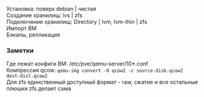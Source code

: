 Установка: поверх debian | чистая  
Создание хранилищ: lvs | zfs  
Подключение хранилищ: Directory | lvm, lvm-thin | zfs  
Импорт ВМ  
Бэкапы, репликация  


### Заметки
Где лежат конфиги ВМ: /etc/pve/qemu-server/10*.conf  
Компрессия qcow: `qemu-img convert -O qcow2 -c source-disk.qcow2 dest-disl.qcow2`  
Для zfs единственный доступный формат - raw, сжатие и все остальные плюшки zfs делает сама
